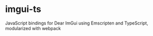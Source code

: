 # imgui-ts
JavaScript bindings for Dear ImGui using Emscripten and TypeScript, modularized with webpack
